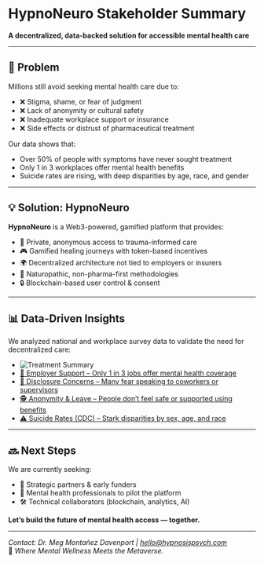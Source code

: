 # HypnoNeuro Stakeholder Summary

**A decentralized, data-backed solution for accessible mental health care**

---

## 🧠 Problem

Millions still avoid seeking mental health care due to:

- ❌ Stigma, shame, or fear of judgment  
- ❌ Lack of anonymity or cultural safety  
- ❌ Inadequate workplace support or insurance  
- ❌ Side effects or distrust of pharmaceutical treatment

Our data shows that:
- Over 50% of people with symptoms have never sought treatment  
- Only 1 in 3 workplaces offer mental health benefits  
- Suicide rates are rising, with deep disparities by age, race, and gender

---

## 💡 Solution: HypnoNeuro

**HypnoNeuro** is a Web3-powered, gamified platform that provides:

- 🧬 Private, anonymous access to trauma-informed care  
- 🎮 Gamified healing journeys with token-based incentives  
- 🌍 Decentralized architecture not tied to employers or insurers  
- 🧠 Naturopathic, non-pharma-first methodologies  
- 🔒 Blockchain-based user control & consent

---

## 📊 Data-Driven Insights

We analyzed national and workplace survey data to validate the need for decentralized care:
- ![Treatment Summary](https://raw.githubusercontent.com/megmontanez2000/HypnoNeuro/main/visuals/treatment_summary.png)
- [🏢 Employer Support – Only 1 in 3 jobs offer mental health coverage](https://github.com/megmontanez2000/HypnoNeuro/blob/main/visuals/employer_benefits.png)
- [🔐 Disclosure Concerns – Many fear speaking to coworkers or supervisors](https://github.com/megmontanez2000/HypnoNeuro/blob/main/visuals/disclosure_supervisor.png)
- [🕵️ Anonymity & Leave – People don’t feel safe or supported using benefits](https://github.com/megmontanez2000/HypnoNeuro/blob/main/visuals/anonymity_leave.png)
- [⚠️ Suicide Rates (CDC) – Stark disparities by sex, age, and race](https://github.com/megmontanez2000/HypnoNeuro/blob/main/visuals/suicide_summary.png)

---

## 🔜 Next Steps

We are currently seeking:

- 🤝 Strategic partners & early funders  
- 🧠 Mental health professionals to pilot the platform  
- 🛠️ Technical collaborators (blockchain, analytics, AI)

**Let’s build the future of mental health access — together.**

---

*Contact: Dr. Meg Montañez Davenport | hello@hypnosispsych.com*  
🧬 *Where Mental Wellness Meets the Metaverse.*
